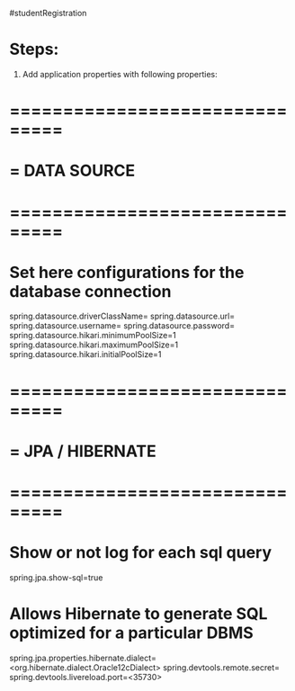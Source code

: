 #studentRegistration

# Steps:
1. Add application properties with following properties:
# ===============================
# = DATA SOURCE
# ===============================
# Set here configurations for the database connection
spring.datasource.driverClassName=<jdbcDriver>
spring.datasource.url=<jdbcUrl>
spring.datasource.username=<jdbcUrl>
spring.datasource.password=<jdbcpass>
spring.datasource.hikari.minimumPoolSize=1
spring.datasource.hikari.maximumPoolSize=1
spring.datasource.hikari.initialPoolSize=1
# ===============================
# = JPA / HIBERNATE
# ===============================
# Show or not log for each sql query
spring.jpa.show-sql=true
# Allows Hibernate to generate SQL optimized for a particular DBMS
spring.jpa.properties.hibernate.dialect=<org.hibernate.dialect.Oracle12cDialect>
spring.devtools.remote.secret=<thisismysecret>
spring.devtools.livereload.port=<35730>
